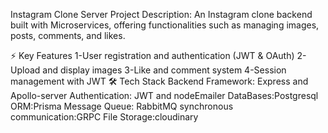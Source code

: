 Instagram Clone Server
Project Description:
An Instagram clone backend built with Microservices, offering functionalities such as managing images, posts, comments, and likes.

⚡ Key Features
1-User registration and authentication (JWT & OAuth)
2-Upload and display images
3-Like and comment system
4-Session management with JWT
🛠️ Tech Stack
Backend Framework: Express and Apollo-server
Authentication: JWT and nodeEmailer
DataBases:Postgresql
ORM:Prisma
Message Queue: RabbitMQ
synchronous communication:GRPC
File Storage:cloudinary 
